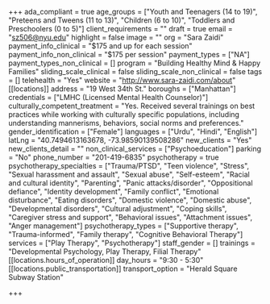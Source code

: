 +++
ada_compliant = true
age_groups = ["Youth and Teenagers (14 to 19)", "Preteens and Tweens (11 to 13)", "Children (6 to 10)", "Toddlers and Preschoolers (0 to 5)"]
client_requirements = ""
draft = true
email = "sz506@nyu.edu"
highlight = false
image = ""
org = "Sara Zaidi"
payment_info_clinical = "$175 and up for each session"
payment_info_non_clinical = "$175 per session"
payment_types = ["NA"]
payment_types_non_clinical = []
program = "Building Healthy Mind & Happy Families"
sliding_scale_clinical = false
sliding_scale_non_clinical = false
tags = []
telehealth = "Yes"
website = "http://www.sara-zaidi.com/about"
[[locations]]
address = "19 West 34th St."
boroughs = ["Manhattan"]
credentials = ["LMHC (Licensed Mental Health Counselor)"]
culturally_competent_treatment = "Yes. Received several trainings on best practices while working with culturally specific populations, including understanding mannerisms, behaviors, social norms and preferences."
gender_identification = ["Female"]
languages = ["Urdu", "Hindi", "English"]
latLng = "40.7494613163678, -73.98590139508286"
new_clients = "Yes"
new_clients_detail = ""
non_clinical_services = ["Psychoeducation"]
parking = "No"
phone_number = "201-419-6835"
psychotherapy = true
psychotherapy_specialties = ["Trauma/PTSD", "Teen violence", "Stress", "Sexual harassment and assault", "Sexual abuse", "Self-esteem", "Racial and cultural identity", "Parenting", "Panic attacks/disorder", "Oppositional defiance", "Identity development", "Family conflict", "Emotional disturbance", "Eating disorders", "Domestic violence", "Domestic abuse", "Developmental disorders", "Cultural adjustment", "Coping skills", "Caregiver stress and support", "Behavioral issues", "Attachment issues", "Anger management"]
psychotherapy_types = ["Supportive therapy", "Trauma-informed", "Family therapy", "Cognitive Behavioral Therapy"]
services = ["Play Therapy", "Psychotherapy"]
staff_gender = []
trainings = "Developmental Psychology, Play Therapy, Filial Therapy"
[[locations.hours_of_operation]]
day_hours = "9:30 - 5:30"
[[locations.public_transportation]]
transport_option = "Herald Square Subway Station"

+++

